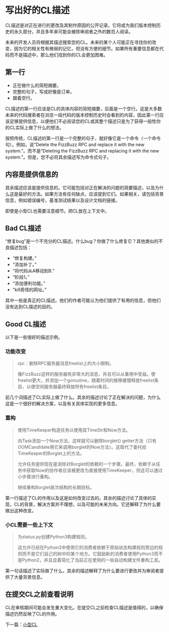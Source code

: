 # 写出好的CL描述
CL描述是对正在进行的更改及其制作原因的公开记录。它将成为我们版本控制历史的永久部分，并且多年来可能会被除审阅者之外的数百人阅读。

未来的开发人员将根据其描述搜索您的CL。未来的某个人可能正在寻找你的改变，因为它的相关性有微弱的记忆，但没有方便的细节。如果所有重要信息都在代码而不是描述中，那么他们找到你的CL会更加困难。

## 第一行
- 正在做什么的简短摘要。
- 完整的句子，写成好像是订单。
- 跟着空行。

CL描述的第一行应该是CL的具体内容的简短摘要，后面是一个空行。这是大多数未来的代码搜索者在浏览一段代码的版本控制历史时会看到的内容，因此第一行应该足够提供信息，以便他们不必阅读您的CL或其整个描述只是为了获得一般性你的CL实际上做了什么的想法。

按照传统，CL描述的第一行是一个完整的句子，就好像它是一个命令（一个命令句）。例如，说“Delete the FizzBuzz RPC and replace it with the new system.”。而不是“Deleting the FizzBuzz RPC and replacing it with the new system.”。但是，您不必将其余描述写为命令式句子。

## 内容是提供信息的
其余描述应该是提供信息的。它可能包括对正在解决的问题的简要描述，以及为什么这是最好的方法。如果方法有任何缺点，应该提到它们。如果相关，请包括背景信息，例如错误编号，基准测试结果以及设计文档的链接。

即使是小型CL也需要注意细节。把CL放在上下文中。

## Bad CL描述
“修复bug”是一个不充分的CL描述。什么bug？你做了什么修复它？其他类似的不良描述包括：

- “修复构建。”
- “添加补丁。”
- “将代码从A移动到B.”
- “阶段1。”
- “添加便利功能。”
- “kill奇怪的网址。”

其中一些是真正的CL描述。他们的作者可能认为他们提供了有用的信息，但他们没有达到CL描述的目的。

## Good CL描述
以下是一些很好的描述示例。

### 功能改变
> rpc：删除RPC服务器消息freelist上的大小限制。
> 
> 像FizzBuzz这样的服务器有非常大的消息，并且可以从重用中受益。使freelist更大，并添加一个goroutine，随着时间的推移缓慢释放freelist条目，以便空闲服务器最终释放所有freelist条目。

前几个词描述了CL实际上做了什么。其余的描述讨论了正在解决的问题，为什么这是一个很好的解决方案，以及有关具体实现的更多信息。

### 重构
> 使用TimeKeeper构造任务以使用其TimeStr和Now方法。
> 
> 向Task添加一个Now方法，这样就可以删除borglet() getter方法（只有OOMCandidate用它来调用borglet的Now方法）。这取代了委托给TimeKeeper的Borglet上的方法。
> 
> 允许任务提供现在是消除对Borglet的依赖的一个步骤。最终，依赖于从任务中获取Now的协作者应该被更改为直接使用TimeKeeper，但这可以通过小步骤进行重构。
> 
> 继续重构Borglet层次结构的长期目标。

第一行描述了CL的作用以及这是如何改变过去的。其余的描述讨论了具体的实现，CL的背景，解决方案并不理想，以及可能的未来方向。它还解释了为什么要做出这种改变。

### 小CL需要一些上下文
> 为status.py创建Python3构建规则。
> 
> 这允许已经在Python3中使用它的消费者依赖于原始状态构建规则旁边的规则而不是它们自己的树中的某个地方。它鼓励新的消费者使用Python3而不是Python2，并且显着简化了当前正在使用的一些自动构建文件重构工具。

第一句话描述了实际做了什么。其余的描述解释了为什么要进行更改并为审阅者提供了大量背景信息。

## 在提交CL之前查看说明
CL在审核期间可能会发生重大变化。在提交CL之前检查CL描述是值得的，以确保描述仍然反映了CL的作用。

下一篇：[小型CL]()
